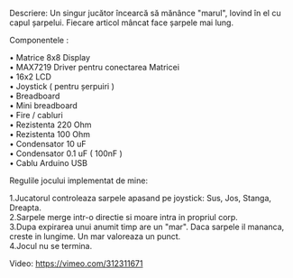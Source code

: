 Descriere:
Un singur jucător încearcă să mănânce "marul", lovind în el cu capul șarpelui. Fiecare articol mâncat face șarpele mai lung.          

Componentele  :

•	Matrice 8x8 Display                                                                             
•	MAX7219 Driver pentru conectarea Matricei                         
•	16x2 LCD                        
•	Joystick ( pentru șerpuiri )          
•	Breadboard                                                 
•	Mini breadboard                                       
•	Fire / cabluri                                                     
•	Rezistenta 220 Ohm                                            
•	Rezistenta 100 Ohm                                       
•	Condensator 10 uF                       
•	Condensator 0.1 uF ( 100nF )                              
•	Cablu Arduino USB    

Regulile jocului implementat de mine:   

1.Jucatorul controleaza sarpele apasand pe joystick: Sus, Jos, Stanga, Dreapta.    
2.Sarpele merge intr-o directie si moare intra in propriul corp.   
3.Dupa expirarea unui anumit timp are un "mar". Daca sarpele il mananca, creste in lungime. Un mar valoreaza un punct.   
4.Jocul nu se termina.   

Video: https://vimeo.com/312311671   
